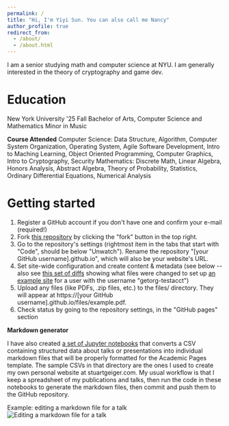 ```yaml
---
permalink: /
title: "Hi, I'm Yiyi Sun. You can also call me Nancy"
author_profile: true
redirect_from: 
  - /about/
  - /about.html
---
```


I am a senior studying math and computer science at NYU. I am generally interested in the theory of cryptography and game dev.

Education
======
New York University '25 Fall
Bachelor of Arts, Computer Science and Mathematics
Minor in Music

**Course Attended**
Computer Science: Data Structure, Algorithm, Computer System Organization, Operating System, Agile Software Development, Intro to Maching Learning, Object Oriented Programming, Computer Graphics, Intro to Cryptography, Security
Mathematics: Discrete Math, Linear Algebra, Honors Analysis, Abstract Algebra, Theory of Probability, Statistics, Ordinary Differential Equations, Numerical Analysis

Getting started
======
1. Register a GitHub account if you don't have one and confirm your e-mail (required!)
1. Fork [this repository](https://github.com/academicpages/academicpages.github.io) by clicking the "fork" button in the top right. 
1. Go to the repository's settings (rightmost item in the tabs that start with "Code", should be below "Unwatch"). Rename the repository "[your GitHub username].github.io", which will also be your website's URL.
1. Set site-wide configuration and create content & metadata (see below -- also see [this set of diffs](http://archive.is/3TPas) showing what files were changed to set up [an example site](https://getorg-testacct.github.io) for a user with the username "getorg-testacct")
1. Upload any files (like PDFs, .zip files, etc.) to the files/ directory. They will appear at https://[your GitHub username].github.io/files/example.pdf.  
1. Check status by going to the repository settings, in the "GitHub pages" section

**Markdown generator**

I have also created [a set of Jupyter notebooks](https://github.com/academicpages/academicpages.github.io/tree/master/markdown_generator
) that converts a CSV containing structured data about talks or presentations into individual markdown files that will be properly formatted for the Academic Pages template. The sample CSVs in that directory are the ones I used to create my own personal website at stuartgeiger.com. My usual workflow is that I keep a spreadsheet of my publications and talks, then run the code in these notebooks to generate the markdown files, then commit and push them to the GitHub repository.

Example: editing a markdown file for a talk
![Editing a markdown file for a talk](/images/editing-talk.png)

